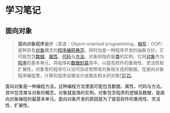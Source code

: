 # 学习笔记

## 面向对象

> **面向对象程序设计**（英语：Object-oriented programming，[缩写](https://zh.wikipedia.org/wiki/缩写)：OOP）是种具有[对象](https://zh.wikipedia.org/wiki/对象_(计算机科学))概念的[程序编程典范](https://zh.wikipedia.org/wiki/编程范型)，同时也是一种程序开发的抽象方针。它可能包含[数据](https://zh.wikipedia.org/wiki/数据)、[属性](https://zh.wikipedia.org/w/index.php?title=属性_(计算机科学)&action=edit&redlink=1)、[代码](https://zh.wikipedia.org/wiki/源代码)与[方法](https://zh.wikipedia.org/wiki/方法_(電腦科學))。对象则指的是[类](https://zh.wikipedia.org/wiki/类_(计算机科学))的实例。它将[对象](https://zh.wikipedia.org/wiki/物件_(電腦科學))作为[程序](https://zh.wikipedia.org/wiki/计算机程序)的基本单元，将程序和[数据](https://zh.wikipedia.org/wiki/数据)[封装](https://zh.wikipedia.org/wiki/封裝_(物件導向程式設計))其中，以提高软件的重用性、灵活性和扩展性，对象里的程序可以访问及经常修改对象相关连的数据。在面向对象程序编程里，计算机程序会被设计成彼此相关的对象[[1\]](https://zh.wikipedia.org/wiki/面向对象程序设计#cite_note-1)[[2\]](https://zh.wikipedia.org/wiki/面向对象程序设计#cite_note-2)。

面向对象是一种编程方法。这种编程方法里面可能包含数据，属性，代码与方法。其中包含类与对象的概念，对象就是类的实例。对象包含程序的逻辑及数据，是面向对象编程的最基本单元。面向对象开发的原因是为了提高软件的重用性、灵活性、扩展性。